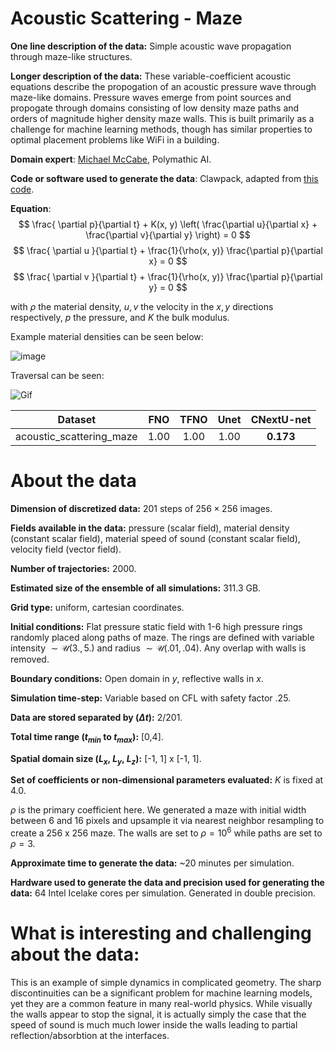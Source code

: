 # Acoustic Scattering - Maze



**One line description of the data:** Simple acoustic wave propagation through maze-like structures.

**Longer description of the data:** These variable-coefficient acoustic equations describe the propogation of an acoustic pressure wave through maze-like domains. Pressure waves emerge from point sources and propogate through domains consisting of low density maze paths and orders of magnitude higher density maze walls. This is built primarily as a challenge for machine learning methods, though has similar properties to optimal placement problems like WiFi in a building. 

**Domain expert**: [Michael McCabe](https://mikemccabe210.github.io/), Polymathic AI.

**Code or software used to generate the data**: Clawpack, adapted from [this code](http://www.clawpack.org/gallery/pyclaw/gallery/acoustics_2d_interface.html).

**Equation**:
$$
\frac{ \partial p}{\partial t} + K(x, y) \left( \frac{\partial u}{\partial x} + \frac{\partial v}{\partial y} \right) = 0 
$$
$$
\frac{ \partial u  }{\partial t} + \frac{1}{\rho(x, y)} \frac{\partial p}{\partial x} = 0 
$$
$$
\frac{ \partial v  }{\partial t} + \frac{1}{\rho(x, y)} \frac{\partial p}{\partial y} = 0 
$$

with $\rho$ the material density, $u, v$ the velocity in the $x, y$ directions respectively, $p$ the pressure, and $K$ the bulk modulus. 

Example material densities can be seen below:

![image](https://users.flatironinstitute.org/~polymathic/data/the_well/datasets/acoustic_scattering_maze_2d/gif/mazes_density.png)

Traversal can be seen:

![Gif](https://users.flatironinstitute.org/~polymathic/data/the_well/datasets/acoustic_scattering_maze_2d/gif/pressure_normalized.gif)

| Dataset    | FNO | TFNO  | Unet | CNextU-net
|:-:|:-:|:-:|:-:|:-:|
| acoustic_scattering_maze  | 1.00 | 1.00| 1.00| $\mathbf{0.173}$|

# About the data

**Dimension of discretized data:** $201$ steps of $256\times256$ images.

**Fields available in the data:** pressure (scalar field), material density (constant scalar field), material speed of sound (constant scalar field), velocity field (vector field).

**Number of trajectories:** 2000.

**Estimated size of the ensemble of all simulations:** 311.3 GB.

**Grid type:** uniform, cartesian coordinates.

**Initial conditions:** Flat pressure static field with 1-6 high pressure rings randomly placed along paths of maze. The rings are defined with variable intensity $\sim \mathcal U(3., 5.)$ and radius $\sim \mathcal U(.01, .04)$. Any overlap with walls is removed. 

**Boundary conditions:** Open domain in $y$, reflective walls in $x$.

**Simulation time-step:** Variable based on CFL with safety factor .25. 

**Data are stored separated by ($\Delta t$):** 2/201. 

**Total time range ($t_{min}$ to $t_{max}$):** [0,4].

**Spatial domain size ($L_x$, $L_y$, $L_z$):** [-1, 1] x [-1, 1].

**Set of coefficients or non-dimensional parameters evaluated:**
$K$ is fixed at 4.0. 

$\rho$ is the primary coefficient here. We generated a maze with initial width between 6 and 16 pixels and upsample it via nearest neighbor resampling to create a 256 x 256 maze. The walls are set to $\rho=10^6$ while paths are set to  $\rho=3$.  

**Approximate time to generate the data:** ~20 minutes per simulation. 

**Hardware used to generate the data and precision used for generating the data:** 64 Intel Icelake cores per simulation. Generated in double precision.

# What is interesting and challenging about the data:

This is an example of simple dynamics in complicated geometry. The sharp discontinuities can be a significant problem for machine learning models, yet they are a common feature in many real-world physics. While visually the walls appear to stop the signal, it is actually simply the case that the speed of sound is much much lower inside the walls leading to partial reflection/absorbtion at the interfaces. 
<!-- 
### Visualize the `acoustic_scattering_maze` dataset


```python
import numpy as np
import matplotlib.pyplot as plt
import h5py
import glob
import os
```


```python
#print the list of paths of files in the training set
set_path = 'train'
paths = sorted(glob.glob(f'data/{set_path}/*.hdf5'))
print(paths)
```
```
    ['data/train/acoustic_scattering_maze_2d_chunk_0.hdf5', 'data/train/acoustic_scattering_maze_2d_chunk_1.hdf5', 'data/train/acoustic_scattering_maze_2d_chunk_10.hdf5', 'data/train/acoustic_scattering_maze_2d_chunk_11.hdf5', 'data/train/acoustic_scattering_maze_2d_chunk_12.hdf5', 'data/train/acoustic_scattering_maze_2d_chunk_13.hdf5', 'data/train/acoustic_scattering_maze_2d_chunk_14.hdf5', 'data/train/acoustic_scattering_maze_2d_chunk_15.hdf5', 'data/train/acoustic_scattering_maze_2d_chunk_2.hdf5', 'data/train/acoustic_scattering_maze_2d_chunk_3.hdf5', 'data/train/acoustic_scattering_maze_2d_chunk_4.hdf5', 'data/train/acoustic_scattering_maze_2d_chunk_5.hdf5', 'data/train/acoustic_scattering_maze_2d_chunk_6.hdf5', 'data/train/acoustic_scattering_maze_2d_chunk_7.hdf5', 'data/train/acoustic_scattering_maze_2d_chunk_8.hdf5', 'data/train/acoustic_scattering_maze_2d_chunk_9.hdf5']
```


```python
#select the first path (arbitrary choice)
p = paths[0]

#print the first layer of keys
with h5py.File(p,'r') as f:
    print(f.keys())
```

    <KeysViewHDF5 ['boundary_conditions', 'dimensions', 'scalars', 't0_fields', 't1_fields', 't2_fields']>



```python
# In 'boundary_conditions' is stored the information about the boundary conditions:
with h5py.File(p,'r') as f:
    print('print bc available:', f['boundary_conditions'].keys())
    print('print attributes of the bc:', f['boundary_conditions']['x_wall'].attrs.keys())
    print('get the bc type:', f['boundary_conditions']['x_wall'].attrs['bc_type'])
```

    print bc available: <KeysViewHDF5 ['x_wall', 'y_open']>
    print attributes of the bc: <KeysViewHDF5 ['associated_dims', 'associated_fields', 'bc_type', 'sample_varying', 'time_varying']>
    get the bc type: WALL



```python
#Reminder: 't0_fields', 't1_fields', 't2_fields' are respectively scalar fields, vector fields and tensor fields
#print the different fields available in the dataset
with h5py.File(p,'r') as f:
    print('t0_fields:', f['t0_fields'].keys())
    print('t1_fields:', f['t1_fields'].keys())
    print('t2_fields:', f['t2_fields'].keys())
```

    t0_fields: <KeysViewHDF5 ['bulk_modulus', 'density', 'pressure']>
    t1_fields: <KeysViewHDF5 ['velocity']>
    t2_fields: <KeysViewHDF5 []>



```python
#The data is of shape (n_trajectories, n_timesteps, x, y)
#Get the first t0_field and save it as a numpy array
with h5py.File(p,'r') as f:
    pressure = f['t0_fields']['pressure'][:] #HDF5 datasets can be sliced like a numpy array
    print(f'shape of the selected t0_field: ', pressure.shape)   

    #you can directly slice the selected field without reading the whole dataset by doing:
    #traj = 0 #select the trajectory
    # field = f['t0_fields']['concentration'][traj, :] 
```

    shape of the selected t0_field:  (100, 202, 256, 256)



```python
#field is now of shape (n_timesteps, x, y). 
traj = 1
traj_toplot = pressure[traj,...] 
# Let's do a subplot to plot it at t= 0, t= T/3, t= 2T/3 and t= T:
fig, axs = plt.subplots(1, 4, figsize=(20,5))
T = traj_toplot.shape[0]

#same colorbar for all subplots:
normalize_plots = False
cmap =  'RdBu_r'

if normalize_plots:
    vmin = np.nanmin(traj_toplot)
    vmax = np.nanmax(traj_toplot)
    norm = plt.Normalize(vmin=vmin, vmax=vmax)
    for i, t in enumerate([0, T//3, (2*T)//3, T-1]):
        axs[i].imshow(traj_toplot[t], cmap=cmap, norm=norm)
        axs[i].set_xticks([])
        axs[i].set_yticks([])
        axs[i].set_title(f't={t}')
else:
    for i, t in enumerate([0, T//3, (2*T)//3, T-1]):
        axs[i].imshow(traj_toplot[t], cmap=cmap)
        axs[i].set_xticks([])
        axs[i].set_yticks([])
        axs[i].set_title(f't={t}')
plt.tight_layout()


```


    
![png](files_markdown/visualization_acoustic_scattering_maze_7_0.png)
    
 -->
